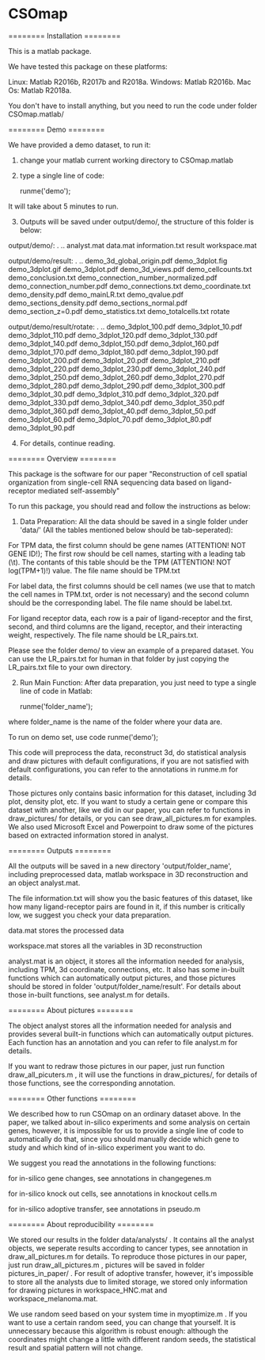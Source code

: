 # CSOmap
======== Installation ========

This is a matlab package. 

We have tested this package on these platforms:

Linux: Matlab R2016b, R2017b and R2018a.
Windows: Matlab R2016b.
Mac Os: Matlab R2018a.

You don't have to install anything, but you need to run the code under folder CSOmap.matlab/

======== Demo ========

We have provided a demo dataset, to run it:

1. change your matlab current working directory to CSOmap.matlab

2. type a single line of code:

	runme('demo');

It will take about 5 minutes to run.

3. Outputs will be saved under output/demo/, the structure of this folder is below:

output/demo/:
.
..
analyst.mat
data.mat
information.txt
result
workspace.mat

output/demo/result:
.
..
demo_3d_global_origin.pdf
demo_3dplot.fig
demo_3dplot.gif
demo_3dplot.pdf
demo_3d_views.pdf
demo_cellcounts.txt
demo_conclusion.txt
demo_connection_number_normalized.pdf
demo_connection_number.pdf
demo_connections.txt
demo_coordinate.txt
demo_density.pdf
demo_mainLR.txt
demo_qvalue.pdf
demo_sections_density.pdf
demo_sections_normal.pdf
demo_section_z=0.pdf
demo_statistics.txt
demo_totalcells.txt
rotate

output/demo/result/rotate:
.
..
demo_3dplot_100.pdf
demo_3dplot_10.pdf
demo_3dplot_110.pdf
demo_3dplot_120.pdf
demo_3dplot_130.pdf
demo_3dplot_140.pdf
demo_3dplot_150.pdf
demo_3dplot_160.pdf
demo_3dplot_170.pdf
demo_3dplot_180.pdf
demo_3dplot_190.pdf
demo_3dplot_200.pdf
demo_3dplot_20.pdf
demo_3dplot_210.pdf
demo_3dplot_220.pdf
demo_3dplot_230.pdf
demo_3dplot_240.pdf
demo_3dplot_250.pdf
demo_3dplot_260.pdf
demo_3dplot_270.pdf
demo_3dplot_280.pdf
demo_3dplot_290.pdf
demo_3dplot_300.pdf
demo_3dplot_30.pdf
demo_3dplot_310.pdf
demo_3dplot_320.pdf
demo_3dplot_330.pdf
demo_3dplot_340.pdf
demo_3dplot_350.pdf
demo_3dplot_360.pdf
demo_3dplot_40.pdf
demo_3dplot_50.pdf
demo_3dplot_60.pdf
demo_3dplot_70.pdf
demo_3dplot_80.pdf
demo_3dplot_90.pdf

4. For details, continue reading.

======== Overview ========

This package is the software for our paper "Reconstruction of cell spatial organization from single-cell RNA sequencing data based on ligand-receptor mediated self-assembly"

To run this package, you should read and follow the instructions as below:

1. Data Preparation:
All the data should be saved in a single folder under 'data/' (All the tables mentioned below should be tab-seperated): 

  For TPM data, the first column should be gene names (ATTENTION! NOT GENE ID!); The first row should be cell names, starting with a leading tab (\t). The contants of this table should be the TPM (ATTENTION! NOT log(TPM+1)!) value. The file name should be TPM.txt

  For label data, the first columns should be cell names (we use that to match the cell names in TPM.txt, order is not necessary) and the second column should be the corresponding label. The file name should be label.txt.

  For ligand receptor data, each row is a pair of ligand-receptor and the first, second, and third columns are the ligand, receptor, and their interacting weight, respectively. The file name should be LR_pairs.txt.

Please see the folder demo/ to view an example of a prepared dataset. You can use the LR_pairs.txt for human in that folder by just copying the LR_pairs.txt file to your own directory.
 
2. Run Main Function:
After data preparation, you just need to type a single line of code in Matlab: 

    runme('folder_name'); 

where folder_name is the name of the folder where your data are.

To run on demo set, use code runme('demo');

This code will preprocess the data, reconstruct 3d, do statistical analysis and draw pictures with default configurations, if you are not satisfied with default configurations, you can refer to the annotations in runme.m for details.

Those pictures only contains basic information for this dataset, including 3d plot, density plot, etc. If you want to study a certain gene or compare this dataset with another, like we did in our paper, you can refer to functions in draw_pictures/ for details, or you can see draw_all_pictures.m for examples. We also used Microsoft Excel and Powerpoint to draw some of the pictures based on extracted information stored in analyst. 

======== Outputs ========

All the outputs will be saved in a new directory 'output/folder_name', including preprocessed data, matlab workspace in 3D reconstruction and an object analyst.mat.

The file information.txt will show you the basic features of this dataset, like how many ligand-receptor pairs are found in it, if this number is critically low, we suggest you check your data preparation.

data.mat stores the processed data

workspace.mat stores all the variables in 3D reconstruction

analyst.mat is an object, it stores all the information needed for analysis, including TPM, 3d coordinate, connections, etc. It also has some in-built functions which can automatically output pictures, and those pictures should be stored in folder 'output/folder_name/result'. For details about those in-built functions, see analyst.m for details.

======== About pictures ========

The object analyst stores all the information needed for analysis and provides several built-in functions which can automatically output pictures. Each function has an annotation and you can refer to file analyst.m for details.

If you want to redraw those pictures in our paper, just run function draw_all_picuters.m , it will use the functions in draw_pictures/, for details of those functions, see the corresponding annotation.

======== Other functions ========

We described how to run CSOmap on an ordinary dataset above. In the paper, we talked about in-silico experiments and some analysis on certain genes, however, it is impossible for us to provide a single line of code to automatically do that, since you should manually decide which gene to study and which kind of in-silico experiment you want to do. 

We suggest you read the annotations in the following functions:

for in-silico gene changes, see annotations in changegenes.m

for in-silico knock out cells, see annotations in knockout cells.m

for in-silico adoptive transfer, see annotations in pseudo.m

======== About reproducibility ========

We stored our results in the folder data/analysts/ . It contains all the analyst objects, we seperate results according to cancer types, see annotation in draw_all_pictures.m for details. To reproduce those pictures in our paper, just run draw_all_pictures.m , pictures will be saved in folder pictures_in_paper/ . For result of adoptive transfer, however, it's impossible to store all the analysts due to limited storage, we stored only information for drawing pictures in workspace_HNC.mat and workspace_melanoma.mat.

We use random seed based on your system time in myoptimize.m . If you want to use a certain random seed, you can change that yourself. It is unnecessary because this algorithm is robust enough: although the coordinates might change a little with different random seeds, the statistical result and spatial pattern will not change.
